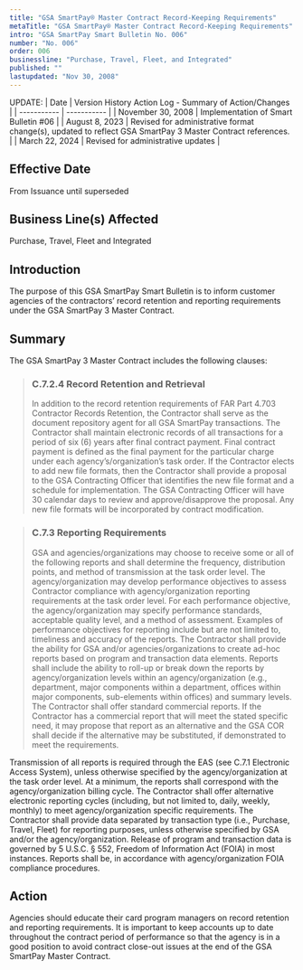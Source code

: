 ```yaml
---
title: "GSA SmartPay® Master Contract Record-Keeping Requirements"
metaTitle: "GSA SmartPay® Master Contract Record-Keeping Requirements"
intro: "GSA SmartPay Smart Bulletin No. 006"
number: "No. 006"
order: 006
businessline: "Purchase, Travel, Fleet, and Integrated"
published: ""
lastupdated: "Nov 30, 2008"
---
```


UPDATE:
| Date | Version History Action Log - Summary of Action/Changes |
| ----------- | ----------- |
| November 30, 2008 | Implementation of Smart Bulletin #06 |
| August 8, 2023 | Revised for administrative format change(s), updated to reflect GSA SmartPay 3 Master Contract references. |
| March 22, 2024 | Revised for administrative updates |

## Effective Date

From Issuance until superseded


## Business Line(s) Affected

Purchase, Travel, Fleet and Integrated 


## Introduction

The purpose of this GSA SmartPay Smart Bulletin is to inform customer agencies of the contractors’ record retention and reporting requirements under the GSA SmartPay 3 Master Contract.


## Summary

The GSA SmartPay 3 Master Contract includes the following clauses: 

>### C.7.2.4 Record Retention and Retrieval
>In addition to the record retention requirements of FAR Part 4.703 Contractor Records Retention, the Contractor shall serve as the document repository agent for all GSA SmartPay transactions. The Contractor shall maintain electronic records of all transactions for a period of six (6) years after final contract payment. Final contract payment is defined as the final payment for the particular charge under each agency’s/organization’s task order. If the Contractor elects to add new file formats, then the Contractor shall provide a proposal to the GSA Contracting Officer that identifies the new file format and a schedule for implementation. The GSA Contracting Officer will have 30 calendar days to review and approve/disapprove the proposal. Any new file formats will be incorporated by contract modification.

>### C.7.3 Reporting Requirements 
>GSA and agencies/organizations may choose to receive some or all of the following reports 
and shall determine the frequency, distribution points, and method of transmission at the task order level. The agency/organization may develop performance objectives to assess Contractor compliance with agency/organization reporting requirements at the task order level. For each performance objective, the agency/organization may specify performance standards, acceptable quality level, and a method of assessment. Examples of performance objectives for reporting include but are not limited to, timeliness and accuracy of the reports. The Contractor shall provide the ability for GSA and/or agencies/organizations to create ad-hoc reports based on program and transaction data elements. Reports shall include the ability to roll-up or break down the reports by agency/organization levels within an agency/organization (e.g., department, major components within a department, offices within major components, sub-elements within offices) and summary levels. The Contractor shall offer standard commercial reports. If the Contractor has a commercial report that will meet the stated specific need, it may propose that report as an alternative and the GSA COR shall decide if the alternative may be substituted, if demonstrated to meet the requirements. 

Transmission of all reports is required through the EAS (see C.7.1 Electronic Access System), unless otherwise specified by the agency/organization at the task order level. At a minimum, the reports shall correspond with the agency/organization billing cycle. The Contractor shall offer alternative electronic reporting cycles (including, but not limited to, daily, weekly, monthly) to meet agency/organization specific requirements. The Contractor shall provide data separated by transaction type (i.e., Purchase, Travel, Fleet) for reporting purposes, unless otherwise specified by GSA and/or the agency/organization. Release of program and transaction data is governed by 5 U.S.C. § 552, Freedom of Information Act (FOIA) in most instances. Reports shall be, in accordance with agency/organization FOIA compliance procedures. 


## Action

Agencies should educate their card program managers on record retention and reporting requirements. It is important to keep accounts up to date throughout the contract period of performance so that the agency is in a good position to avoid contract close-out issues at the end of the GSA SmartPay Master Contract. 
